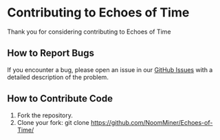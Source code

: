 # Contributing to Echoes of Time

Thank you for considering contributing to Echoes of Time

## How to Report Bugs

If you encounter a bug, please open an issue in our [GitHub Issues](https://github.com/NoomMiner/Echoes-of-Time/issues) with a detailed description of the problem.

## How to Contribute Code
1. Fork the repository.
2. Clone your fork: git clone https://github.com/NoomMiner/Echoes-of-Time/



